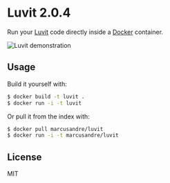 
# Luvit 2.0.4

  Run your [Luvit](http://luvit.io/) code directly inside a [Docker](http://docker.io/) container.
  
  ![Luvit demonstration](http://cl.ly/image/1j3a0B0I2x1D/docker-luvit.gif)

## Usage

  Build it yourself with:

```sh
$ docker build -t luvit .
$ docker run -i -t luvit
```

  Or pull it from the index with:

```sh
$ docker pull marcusandre/luvit
$ docker run -i -t marcusandre/luvit
```

## License

  MIT
